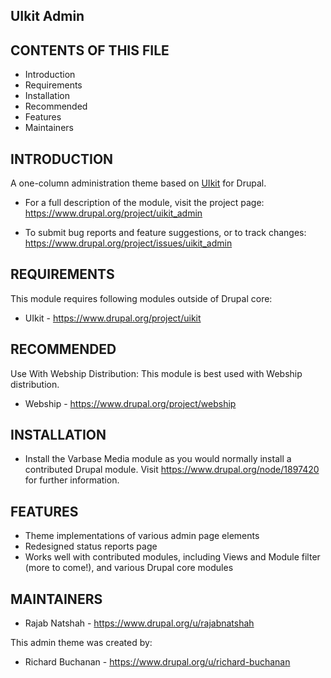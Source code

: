 UIkit Admin
---

CONTENTS OF THIS FILE
---------------------

 * Introduction
 * Requirements
 * Installation
 * Recommended
 * Features
 * Maintainers

INTRODUCTION
------------

A one-column administration theme based on
 [UIkit](https://www.drupal.org/project/uikit) for Drupal.

 * For a full description of the module, visit the project page:
   https://www.drupal.org/project/uikit_admin

 * To submit bug reports and feature suggestions, or to track changes:
   https://www.drupal.org/project/issues/uikit_admin


REQUIREMENTS
------------

This module requires following modules outside of Drupal core:

 * UIkit - https://www.drupal.org/project/uikit


RECOMMENDED
-----------

Use With Webship Distribution:
This module is best used with Webship distribution.

 * Webship - https://www.drupal.org/project/webship


INSTALLATION
------------

 * Install the Varbase Media module as you would normally install a contributed
   Drupal module. Visit 
   https://www.drupal.org/node/1897420 for further information.


FEATURES
--------
* Theme implementations of various admin page elements
* Redesigned status reports page
* Works well with contributed modules, including Views and Module filter
  (more to come!), and various Drupal core modules

MAINTAINERS
-----------

 * Rajab Natshah  - https://www.drupal.org/u/rajabnatshah

This admin theme was created by:
 * Richard Buchanan  - https://www.drupal.org/u/richard-buchanan